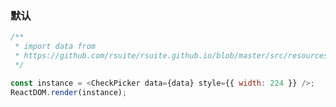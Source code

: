 ### 默认

<!--start-code-->

```js
/**
 * import data from
 * https://github.com/rsuite/rsuite.github.io/blob/master/src/resources/data/users.js
 */

const instance = <CheckPicker data={data} style={{ width: 224 }} />;
ReactDOM.render(instance);
```

<!--end-code-->

